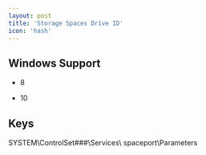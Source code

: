```yaml
---
layout: post
title: 'Storage Spaces Drive ID'
icon: 'hash'
---
```


## Windows Support

- 8

- 10



## Keys

SYSTEM\ControlSet###\Services\ spaceport\Parameters

